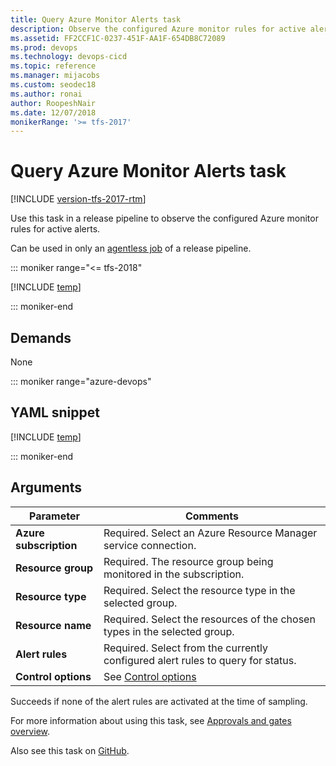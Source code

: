 ```yaml
---
title: Query Azure Monitor Alerts task
description: Observe the configured Azure monitor rules for active alerts in Azure Pipelines and TFS in a build or release pipeline
ms.assetid: FF2CCF1C-0237-451F-AA1F-654DB8C72089
ms.prod: devops
ms.technology: devops-cicd
ms.topic: reference
ms.manager: mijacobs
ms.custom: seodec18
ms.author: ronai
author: RoopeshNair
ms.date: 12/07/2018
monikerRange: '>= tfs-2017'
---
```


# Query Azure Monitor Alerts task

[!INCLUDE [version-tfs-2017-rtm](../../includes/version-tfs-2017-rtm.md)]

Use this task in a release pipeline to observe the configured Azure monitor rules for active alerts.

Can be used in only an [agentless job](../../process/phases.md#server-jobs) of a release pipeline.

::: moniker range="<= tfs-2018"

[!INCLUDE [temp](../../includes/concept-rename-note.md)]

::: moniker-end

## Demands

None

::: moniker range="azure-devops"

## YAML snippet

[!INCLUDE [temp](../includes/yaml/AzureMonitorV1.md)]

::: moniker-end

## Arguments

| Parameter | Comments |
| --- | --- |
| **Azure subscription** | Required. Select an Azure Resource Manager service connection. |
| **Resource group** | Required. The resource group being monitored in the subscription. |
| **Resource type** | Required. Select the resource type in the selected group. |
| **Resource name** | Required. Select the resources of the chosen types in the selected group. |
| **Alert rules** | Required. Select from the currently configured alert rules to query for status. |
| **Control options** | See [Control options](../../process/tasks.md#controloptions) |

Succeeds if none of the alert rules are activated at the time of sampling.

For more information about using this task, see [Approvals and gates overview](../../release/approvals/index.md).

Also see this task on [GitHub](https://github.com/Microsoft/azure-pipelines-tasks/tree/master/Tasks/AzureMonitorV0).
